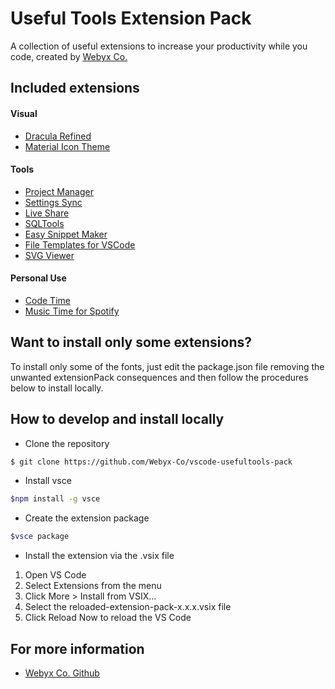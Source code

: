 # Useful Tools Extension Pack

<!-- [![Visual Studio Marketplace](https://img.shields.io/visual-studio-marketplace/v/vscode-usefultools-pack?color=success&label=Visual%20Studio%20Marketplace)](https://marketplace.visualstudio.com/items?itemName=vscode-usefultools-pack)  -->

A collection of useful extensions to increase your productivity while you code, created by [Webyx Co.](https://github.com/Webyx-Co)

## Included extensions
#### Visual
- [Dracula Refined](https://marketplace.visualstudio.com/items?itemName=mathcale.theme-dracula-refined)
- [Material Icon Theme](https://marketplace.visualstudio.com/items?itemName=pkief.material-icon-theme)
#### Tools
- [Project Manager](https://marketplace.visualstudio.com/items?itemName=alefragnani.project-manager)
- [Settings Sync](https://marketplace.visualstudio.com/items?itemName=shan.code-settings-sync)
- [Live Share](https://marketplace.visualstudio.com/items?itemName=ms-vsliveshare.vsliveshare)
- [SQLTools](https://marketplace.visualstudio.com/items?itemName=mtxr.sqltools)
- [Easy Snippet Maker](https://marketplace.visualstudio.com/items?itemName=tariky.easy-snippet-maker)
- [File Templates for VSCode](https://marketplace.visualstudio.com/items?itemName=bam.vscode-file-templates)
- [SVG Viewer](https://marketplace.visualstudio.com/items?itemName=cssho.vscode-svgviewer)
#### Personal Use
- [Code Time](https://marketplace.visualstudio.com/items?itemName=softwaredotcom.swdc-vscode)
- [Music Time for Spotify](softwaredotcom.music-time)

## Want to install only some extensions?
To install only some of the fonts, just edit the package.json file removing the unwanted extensionPack consequences and then follow the procedures below to install locally.

## How to develop and install locally
- Clone the repository
```bash
$ git clone https://github.com/Webyx-Co/vscode-usefultools-pack
```
- Install vsce
```bash
$npm install -g vsce
```
- Create the extension package
```bash
$vsce package
```
- Install the extension via the .vsix file
1. Open VS Code
2. Select Extensions from the menu
3. Click More > Install from VSIX...
4. Select the reloaded-extension-pack-x.x.x.vsix file
5. Click Reload Now to reload the VS Code

## For more information

* [Webyx Co. Github](https://github.com/Webyx-Co)
